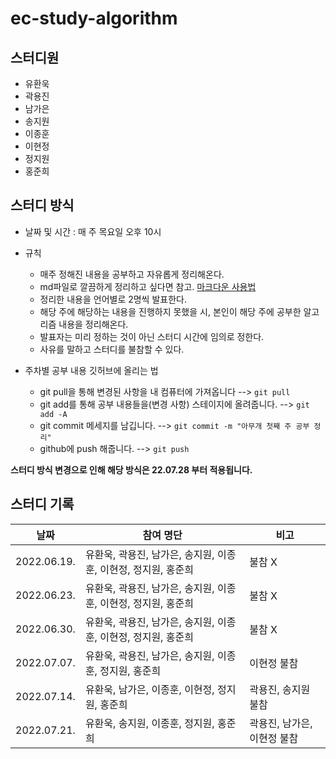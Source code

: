 # ec-study-algorithm

## 스터디원
- 유환욱
- 곽용진
- 남가은
- 송지원
- 이종훈
- 이현정
- 정지원
- 홍준희

## 스터디 방식
- 날짜 및 시간 : 매 주 목요일 오후 10시
- 규칙
   - 매주 정해진 내용을 공부하고 자유롭게 정리해온다. 
   - md파일로 깔끔하게 정리하고 싶다면 참고. [마크다운 사용법](https://gist.github.com/ihoneymon/652be052a0727ad59601)
   - 정리한 내용을 언어별로 2명씩 발표한다.
   - 해당 주에 해당하는 내용을 진행하지 못했을 시, 본인이 해당 주에 공부한 알고리즘 내용을 정리해온다.
   - 발표자는 미리 정하는 것이 아닌 스터디 시간에 임의로 정한다.
   - 사유를 말하고 스터디를 불참할 수 있다.

- 주차별 공부 내용 깃허브에 올리는 법
   - git pull을 통해 변경된 사항을 내 컴퓨터에 가져옵니다 --> `git pull`
   - git add를 통해 공부 내용들을(변경 사항) 스테이지에 올려줍니다. --> `git add -A`
   - git commit 메세지를 남깁니다. --> `git commit -m "아무개 첫째 주 공부 정리"`
   - github에 push 해줍니다. --> `git push`

**스터디 방식 변경으로 인해 해당 방식은 22.07.28 부터 적용됩니다.**  

## 스터디 기록

|날짜|참여 명단|비고|
|---|---|---|
|2022.06.19.|유환욱, 곽용진, 남가은, 송지원, 이종훈, 이현정, 정지원, 홍준희|불참 X|
|2022.06.23.|유환욱, 곽용진, 남가은, 송지원, 이종훈, 이현정, 정지원, 홍준희|불참 X|
|2022.06.30.|유환욱, 곽용진, 남가은, 송지원, 이종훈, 이현정, 정지원, 홍준희|불참 X|
|2022.07.07.|유환욱, 곽용진, 남가은, 송지원, 이종훈, 정지원, 홍준희|이현정 불참|
|2022.07.14.|유환욱, 남가은, 이종훈, 이현정, 정지원, 홍준희|곽용진, 송지원 불참|
|2022.07.21.|유환욱, 송지원, 이종훈, 정지원, 홍준희|곽용진, 남가은, 이현정 불참|
